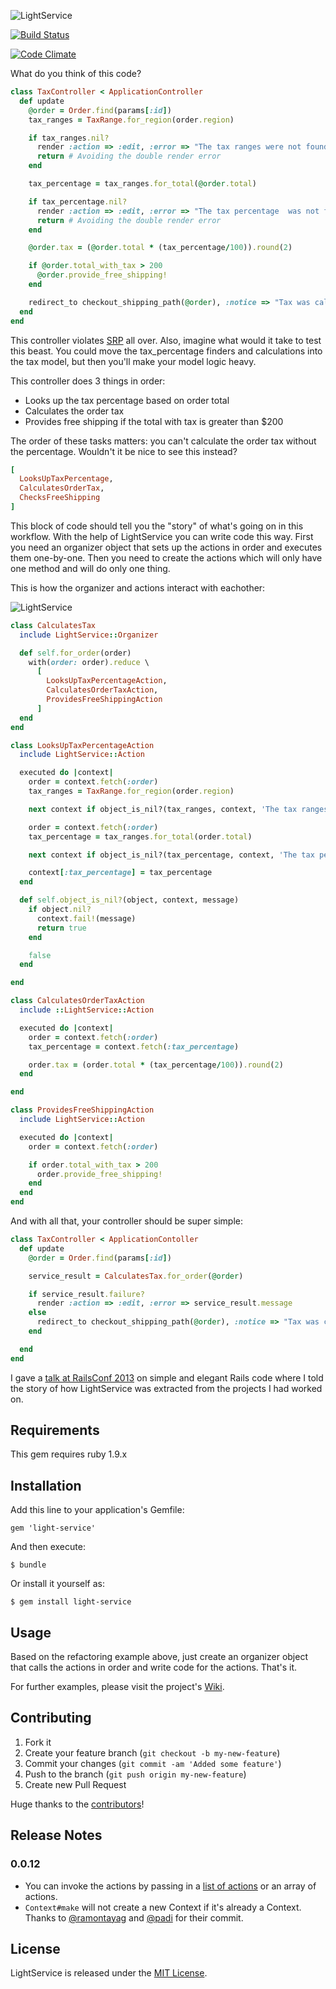 ![LightService](https://raw.github.com/adomokos/light-service/master/resources/light-service.png)

[![Build Status](https://secure.travis-ci.org/adomokos/light-service.png)](http://travis-ci.org/adomokos/light-service)

[![Code Climate](https://codeclimate.com/github/adomokos/light-service.png)](https://codeclimate.com/github/adomokos/light-service)

What do you think of this code?

```ruby
class TaxController < ApplicationController
  def update
    @order = Order.find(params[:id])
    tax_ranges = TaxRange.for_region(order.region)

    if tax_ranges.nil?
      render :action => :edit, :error => "The tax ranges were not found"
      return # Avoiding the double render error
    end

    tax_percentage = tax_ranges.for_total(@order.total)

    if tax_percentage.nil?
      render :action => :edit, :error => "The tax percentage  was not found"
      return # Avoiding the double render error
    end

    @order.tax = (@order.total * (tax_percentage/100)).round(2)

    if @order.total_with_tax > 200
      @order.provide_free_shipping!
    end

    redirect_to checkout_shipping_path(@order), :notice => "Tax was calculated successfully"
  end
end
```

This controller violates [SRP](http://en.wikipedia.org/wiki/Single_responsibility_principle) all over.
Also, imagine what would it take to test this beast.
You could move the tax_percentage finders and calculations into the tax model,
but then you'll make your model logic heavy.

This controller does 3 things in order:
* Looks up the tax percentage based on order total
* Calculates the order tax
* Provides free shipping if the total with tax is greater than $200

The order of these tasks matters: you can't calculate the order tax without the percentage.
Wouldn't it be nice to see this instead?

```ruby
[
  LooksUpTaxPercentage,
  CalculatesOrderTax,
  ChecksFreeShipping
]
```

This block of code should tell you the "story" of what's going on in this workflow.
With the help of LightService you can write code this way. First you need an organizer object that sets up the actions in order
and executes them one-by-one. Then you need to create the actions which will only have one method and will do only one thing.

This is how the organizer and actions interact with eachother:

![LightService](https://raw.github.com/adomokos/light-service/master/resources/organizer_and_actions.png)

```ruby
class CalculatesTax
  include LightService::Organizer

  def self.for_order(order)
    with(order: order).reduce \
      [
        LooksUpTaxPercentageAction,
        CalculatesOrderTaxAction,
        ProvidesFreeShippingAction
      ]
  end
end

class LooksUpTaxPercentageAction
  include LightService::Action

  executed do |context|
    order = context.fetch(:order)
    tax_ranges = TaxRange.for_region(order.region)

    next context if object_is_nil?(tax_ranges, context, 'The tax ranges were not found')

    order = context.fetch(:order)
    tax_percentage = tax_ranges.for_total(order.total)

    next context if object_is_nil?(tax_percentage, context, 'The tax percentage was not found')

    context[:tax_percentage] = tax_percentage
  end

  def self.object_is_nil?(object, context, message)
    if object.nil?
      context.fail!(message)
      return true
    end

    false
  end

end

class CalculatesOrderTaxAction
  include ::LightService::Action

  executed do |context|
    order = context.fetch(:order)
    tax_percentage = context.fetch(:tax_percentage)

    order.tax = (order.total * (tax_percentage/100)).round(2)
  end

end

class ProvidesFreeShippingAction
  include LightService::Action

  executed do |context|
    order = context.fetch(:order)

    if order.total_with_tax > 200
      order.provide_free_shipping!
    end
  end
end
```

And with all that, your controller should be super simple:

```ruby
class TaxController < ApplicationContoller
  def update
    @order = Order.find(params[:id])

    service_result = CalculatesTax.for_order(@order)

    if service_result.failure?
      render :action => :edit, :error => service_result.message
    else
      redirect_to checkout_shipping_path(@order), :notice => "Tax was calculated successfully"
    end

  end
end
```
I gave a [talk at RailsConf 2013](http://www.adomokos.com/2013/06/simple-and-elegant-rails-code-with.html) on
simple and elegant Rails code where I told the story of how LightService was extracted from the projects I had worked on.

## Requirements

This gem requires ruby 1.9.x

## Installation

Add this line to your application's Gemfile:

    gem 'light-service'

And then execute:

    $ bundle

Or install it yourself as:

    $ gem install light-service

## Usage

Based on the refactoring example above, just create an organizer object that calls the 
actions in order and write code for the actions. That's it.

For further examples, please visit the project's [Wiki](https://github.com/adomokos/light-service/wiki).

## Contributing

1. Fork it
2. Create your feature branch (`git checkout -b my-new-feature`)
3. Commit your changes (`git commit -am 'Added some feature'`)
4. Push to the branch (`git push origin my-new-feature`)
5. Create new Pull Request

Huge thanks to the [contributors](https://github.com/adomokos/light-service/graphs/contributors)!

## Release Notes

### 0.0.12
* You can invoke the actions by passing in a [list of actions](https://github.com/adomokos/light-service/blob/c393995a6bc52f1f67535cd242e144350057431c/spec/organizer_spec.rb#L16) or an array of actions.
* `Context#make` will not create a new Context if it's already a Context. Thanks to [@ramontayag](https://github.com/ramontayag) and [@padi](https://github.com/padi) for their commit.

## License

LightService is released under the [MIT License](http://www.opensource.org/licenses/MIT).
